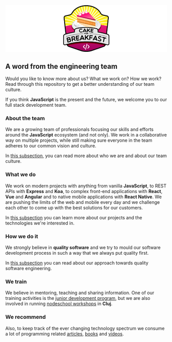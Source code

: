 <img src="images/cake-for-breakfast.png" />

## A word from the engineering team
Would you like to know more about us? What we work on? How we work? Read through this repository to get a better understanding of our team culture.

If you think **JavaScript** is the present and the future, we welcome you to our full stack development team.

### About the team
We are a growing team of professionals focusing our skills and efforts around the **JavaScript** ecosystem (and not only). We work in a collaborative way on multiple projects, while still making sure everyone in the team adheres to our common vision and culture. 

In [this subsection](https://github.com/FortechRomania/js-team-showcase/tree/master/who-we-are), you can read more about who we are and about our team culture.

### What we do
We work on modern projects with anything from vanilla **JavaScript**, to REST APIs with **Express** and **Koa**, to complex front-end applications with **React**, **Vue** and **Angular** and to native mobile applications with **React Native**. We are pushing the limits of the web and mobile every day and we challenge each other to come up with the best solutions for our customers.

In [this subsection](https://github.com/FortechRomania/js-team-showcase/tree/master/what-we-do) you can learn more about our projects and the technologies we're interested in.

### How we do it
We strongly believe in **quality software** and we try to mould our software development process in such a way that we always put quality first.

In [this subsection](https://github.com/FortechRomania/js-team-showcase/tree/master/how-we-work) you can read about our approach towards quality software engineering.

### We train
We believe in mentoring, teaching and sharing information. One of our training activities is the [junior development program](https://github.com/FortechRomania/js-team-showcase/tree/master/we-train/junior-development-program), but we are also involved in running [nodeschool workshops](https://github.com/FortechRomania/js-team-showcase/tree/master/we-train/node-school) in **Cluj**.

### We recommend
Also, to keep track of the ever changing technology spectrum we consume a lot of programming related [articles](https://github.com/FortechRomania/js-team-showcase/blob/master/we-recommend/daily-bookmarks.md), [books](https://github.com/FortechRomania/js-team-showcase/blob/master/we-recommend/books.md) and [videos](https://github.com/FortechRomania/js-team-showcase/blob/master/we-recommend/talks.md).
